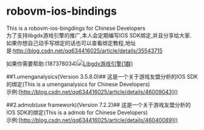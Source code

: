 # robovm-ios-bindings #
This is a robovm-ios-bingdings for Chinese Developers  
为了支持libgdx游戏引擎的推广,本人会定期编写IOS SDK绑定,并且分享给大家.  
如果你想自己动手写绑定的话也可以查看绑定教程,地址是:http://blog.csdn.net/qq634416025/article/details/35543715

如果你需要帮助:(187378034)<a target="_blank" href="http://shang.qq.com/wpa/qunwpa?idkey=af5f189bdfd10974dcf3f549ed2209fdc51e166da3b03d06705419896501d1c5"><img border="0" src="http://pub.idqqimg.com/wpa/images/group.png" alt="Libgdx游戏引擎(1群)" title="Libgdx游戏引擎(1群)"></a>

##1.umenganalysics(Version 3.5.8.0)##
这是一个关于游戏友盟分析的IOS SDK的绑定(This is a umenganalysics for Chinese Developers)  
示例:[http://blog.csdn.net/qq634416025/article/details/46009043]()

##2.admob(use framework)(Version 7.2.2)##
这是一个关于游戏友盟分析的IOS SDK的绑定(This is a admob for Chinese Developers)  
示例:[http://blog.csdn.net/qq634416025/article/details/46040089]()

